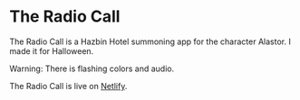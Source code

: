 # The Radio Call

The Radio Call is a Hazbin Hotel summoning app for the character Alastor. I made it for Halloween.

Warning: There is flashing colors and audio.

The Radio Call is live on [Netlify](https://theradiocall.netlify.app/).